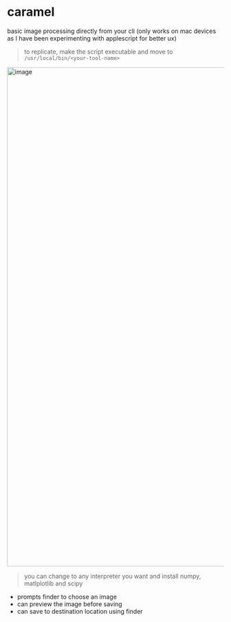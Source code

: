 # caramel

basic image processing directly from your cli 
(only works on mac devices as I have been experimenting with applescript for better ux)
> to replicate, make the script executable and move to `/usr/local/bin/<your-tool-name>`

<img width="1162" alt="image" src="https://github.com/user-attachments/assets/b8d31355-31e2-423e-8fea-31acb40a133d">

> you can change to any interpreter you want and install numpy, matlplotlib and scipy

- prompts finder to choose an image
- can preview the image before saving
- can save to destination location using finder
